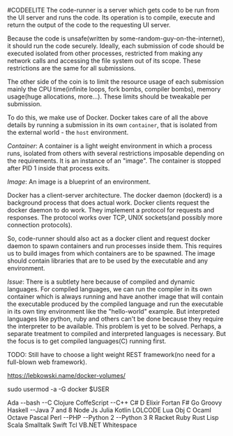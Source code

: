 #CODEELITE
The code-runner is a server which gets code to be run from the UI server and runs the code. Its operation is to compile, execute and return the output of the code to the requesting UI server.

Because the code is unsafe(written by some-random-guy-on-the-internet), it should run the code securely. Ideally, each submission of code should be executed isolated from other processes, restricted from making any network calls and accessing the file system out of its scope. These restrictions are the same for all submissions.

The other side of the coin is to limit the resource usage of each submission mainly the CPU time(infinite loops, fork bombs, compiler bombs), memory usage(huge allocations, more...). These limits should be tweakable per submission.

To do this, we make use of Docker. Docker takes care of all the above details by running a submission in its own `container`, that is isolated from the external world - the `host` environment.

*Container*: A container is a light weight environment in which a process runs, isolated from others with several restrictions imposable depending on the requirements. It is an instance of an "image". The container is stopped after PID 1 inside that process exits.

*Image*: An image is a blueprint of an environment.

Docker has a client-server architecture. The docker daemon (dockerd) is a background process that does actual work. Docker clients request the docker daemon to do work. They implement a protocol for requests and responses. The protocol works over TCP, UNIX sockets(and possibly more connection protocols).

So, code-runner should also act as a docker client and request docker daemon to spawn containers and run processes inside them. This requires us to build images from which containers are to be spawned. The image should contain libraries that are to be used by the executable and any environment.

*Issue*: There is a subtlety here because of compiled and dynamic languages. For compiled languages, we can run the compiler in its own container which is always running and have another image that will contain the executable produced by the compiled language and run the executable in its own tiny environment like the "hello-world" example. But interpreted languages like python, ruby and others can't be done because they require the interpreter to be available. This problem is yet to be solved. Perhaps, a separate treatment to compiled and interpreted languages is necessary. But the focus is to get compiled languages(C) running first.

TODO: Still have to choose a light weight REST framework(no need for a full-blown web framework).

https://lebkowski.name/docker-volumes/

sudo usermod -a -G docker $USER

Ada
--bash
--C
Clojure
CoffeScript
--C++
C#
D
Elixir
Fortan
F#
Go
Groovy
Haskell
--Java 7 and 8
Node Js
Julia
Kotlin
LOLCODE
Lua
Obj C
Ocaml
Octave
Pascal
Perl
--PHP
--Python 2
--Python 3
R
Racket
Ruby
Rust
Lisp
Scala
Smalltalk
Swift
Tcl
VB.NET
Whitespace
